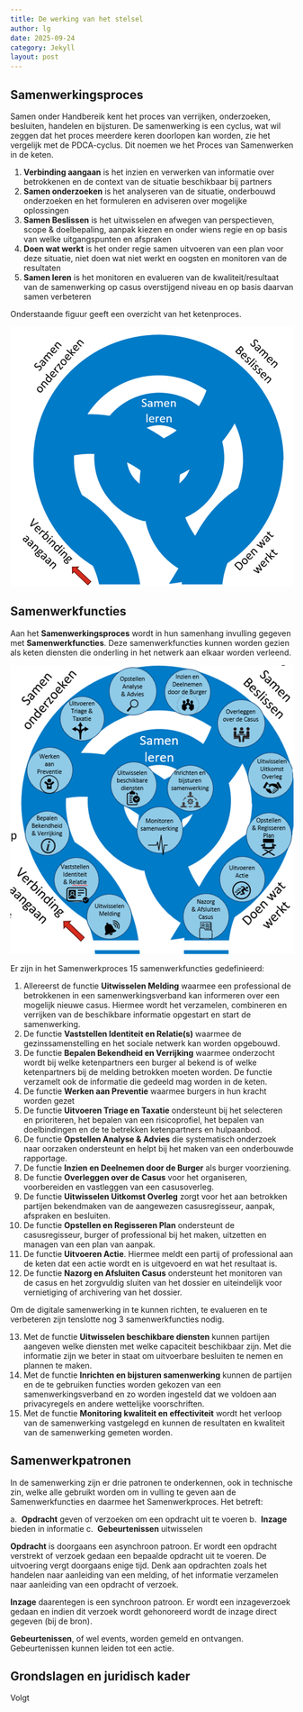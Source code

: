 ```yaml
---
title: De werking van het stelsel
author: lg
date: 2025-09-24
category: Jekyll
layout: post
---
```


Samenwerkingsproces
-------------

Samen onder Handbereik kent het proces van verrijken, onderzoeken, besluiten, handelen en bijsturen. De samenwerking is een cyclus, wat wil zeggen dat het proces meerdere keren doorlopen kan worden, zie het vergelijk met de PDCA-cyclus. Dit noemen we het Proces van Samenwerken in de keten.

1.    **Verbinding aangaan** is het inzien en verwerken van informatie over betrokkenen en de context van de situatie beschikbaar bij partners
2.    **Samen onderzoeken** is het analyseren van de situatie, onderbouwd onderzoeken en het formuleren en adviseren over mogelijke oplossingen
3.    **Samen Beslissen** is het uitwisselen en afwegen van perspectieven, scope & doelbepaling, aanpak kiezen en onder wiens regie en op basis van welke uitgangspunten en afspraken
4.    **Doen wat werkt** is het onder regie samen uitvoeren van een plan voor deze situatie, niet doen wat niet werkt en oogsten en monitoren van de resultaten
5.    **Samen leren** is het monitoren en evalueren van de kwaliteit/resultaat van de samenwerking op casus overstijgend niveau en op basis daarvan samen verbeteren

Onderstaande figuur geeft een overzicht van het ketenproces.

![Ketenproces](/assets/processamenwerkingcyclus.png)

Samenwerkfuncties
-------------

Aan het **Samenwerkingsproces** wordt in hun samenhang invulling gegeven met **Samenwerkfuncties**. Deze samenwerkfuncties kunnen worden gezien als keten diensten die onderling in het netwerk aan elkaar worden verleend.

![Samenwerkfuncties](/assets/samenwerkfuncties.png)

Er zijn in het Samenwerkproces 15 samenwerkfuncties gedefinieerd:

1.   Allereerst de functie **Uitwisselen Melding** waarmee een professional de betrokkenen in een samenwerkingsverband kan informeren over een mogelijk nieuwe casus. Hiermee wordt het verzamelen, combineren en verrijken van de beschikbare informatie opgestart en start de samenwerking.
2.   De functie **Vaststellen Identiteit en Relatie(s)** waarmee de gezinssamenstelling en het sociale netwerk kan worden opgebouwd.
3.   De functie **Bepalen Bekendheid en Verrijking** waarmee onderzocht wordt bij welke ketenpartners een burger al bekend is of welke ketenpartners bij de melding betrokken moeten worden. De functie verzamelt ook de informatie die gedeeld mag worden in de keten.
4.   De functie **Werken aan Preventie** waarmee burgers in hun kracht worden gezet
5.   De functie **Uitvoeren Triage en Taxatie** ondersteunt bij het selecteren en prioriteren, het bepalen van een risicoprofiel, het bepalen van doelbindingen en de te betrekken ketenpartners en hulpaanbod.
6.   De functie **Opstellen Analyse & Advies** die systematisch onderzoek naar oorzaken ondersteunt en helpt bij het maken van een onderbouwde rapportage.
7.   De functie **Inzien en Deelnemen door de Burger** als burger voorziening.
8.   De functie **Overleggen over de Casus** voor het organiseren, voorbereiden en vastleggen van een casusoverleg.
9.   De functie **Uitwisselen Uitkomst Overleg** zorgt voor het aan betrokken partijen bekendmaken van de aangewezen casusregisseur, aanpak, afspraken en besluiten.
10.  De functie **Opstellen en Regisseren Plan** ondersteunt de casusregisseur, burger of professional bij het maken, uitzetten en managen van een plan van aanpak.
11.  De functie **Uitvoeren Actie**. Hiermee meldt een partij of professional aan de keten dat een actie wordt en is uitgevoerd en wat het resultaat is.
12.  De functie **Nazorg en Afsluiten Casus** ondersteunt het monitoren van de casus en het zorgvuldig sluiten van het dossier en uiteindelijk voor vernietiging of archivering van het dossier.

Om de digitale samenwerking in te kunnen richten, te evalueren en te verbeteren zijn tenslotte nog 3 samenwerkfuncties nodig.

13.  Met de functie **Uitwisselen beschikbare diensten** kunnen partijen aangeven welke diensten met welke capaciteit beschikbaar zijn. Met die informatie zijn we beter in staat om uitvoerbare besluiten te nemen en plannen te maken.
14.  Met de functie **Inrichten en bijsturen samenwerking** kunnen de partijen en de te gebruiken functies worden gekozen van een samenwerkingsverband en zo worden ingesteld dat we voldoen aan privacyregels en andere wettelijke voorschriften.
15.  Met de functie **Monitoring kwaliteit en effectiviteit** wordt het verloop van de samenwerking vastgelegd en kunnen de resultaten en kwaliteit van de samenwerking gemeten worden.


Samenwerkpatronen
-------------

In de samenwerking zijn er drie patronen te onderkennen, ook in technische zin, welke alle gebruikt worden om in vulling te geven aan de Samenwerkfuncties en daarmee het Samenwerkproces. Het betreft:

a.  **Opdracht** geven of verzoeken om een opdracht uit te voeren
b.  **Inzage** bieden in informatie
c.  **Gebeurtenissen** uitwisselen

**Opdracht** is doorgaans een asynchroon patroon. Er wordt een opdracht verstrekt of verzoek gedaan een bepaalde opdracht uit te voeren. De uitvoering vergt doorgaans enige tijd. Denk aan opdrachten zoals het handelen naar aanleiding van een melding, of het informatie verzamelen naar aanleiding van een opdracht of verzoek.

**Inzage** daarentegen is een synchroon patroon. Er wordt een inzageverzoek gedaan en indien dit verzoek wordt gehonoreerd wordt de inzage direct gegeven (bij de bron).

**Gebeurtenissen**, of wel events, worden gemeld en ontvangen. Gebeurtenissen kunnen leiden tot een actie.

Grondslagen en juridisch kader
-------------

Volgt
